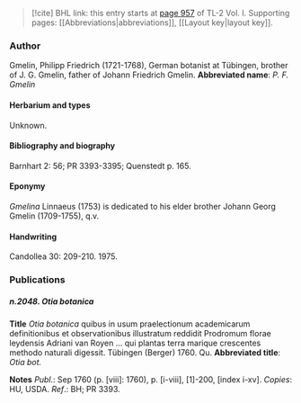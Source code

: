 > [!cite] BHL link: this entry starts at [page 957](https://www.biodiversitylibrary.org/page/33121088) of TL-2 Vol. I.
> Supporting pages: [[Abbreviations|abbreviations]], [[Layout key|layout key]].

### Author

Gmelin, Philipp Friedrich (1721-1768), German botanist at Tübingen, brother of J. G. Gmelin, father of Johann Friedrich Gmelin. 
**Abbreviated name**: *P. F. Gmelin*

#### Herbarium and types

Unknown.

#### Bibliography and biography

Barnhart 2: 56; PR 3393-3395; Quenstedt p. 165.

#### Eponymy

*Gmelina* Linnaeus (1753) is dedicated to his elder brother Johann Georg Gmelin (1709-1755), q.v.

#### Handwriting

Candollea 30: 209-210. 1975.

### Publications

##### n.2048. Otia botanica

**Title**
*Otia botanica* quibus in usum praelectionum academicarum definitionibus et observationibus illustratum reddidit Prodromum florae leydensis Adriani van Royen ... qui plantas terra marique crescentes methodo naturali digessit. Tübingen (Berger) 1760. Qu.
**Abbreviated title**: *Otia bot.*

**Notes**
*Publ*.: Sep 1760 (p. \[viii\]: 1760), p. \[i-viii\], \[1\]-200, \[index i-xv\]. *Copies*: HU, USDA.
*Ref*.: BH; PR 3393.

